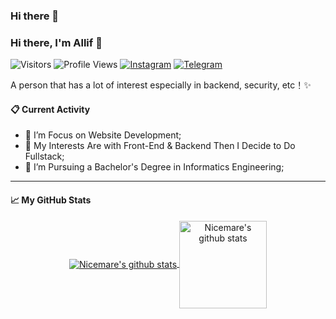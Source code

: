 ### Hi there 👋
### Hi there, I'm Allif 👋
![Visitors](https://visitor-badge.laobi.icu/badge?page_id=nicemare&color=blue)
![Profile Views](https://komarev.com/ghpvc/?username=nicemare)
[![Instagram](https://img.shields.io/badge/--linkedin?label=Instagram&logo=Instagram&style=social)](https://www.instagram.com/allifmh_/)
[![Telegram](https://img.shields.io/badge/--telegram?label=Telegram&logo=Telegram&style=social)](https://t.me/Nicemare/) 

<!--
**nicemare/nicemare** is a ✨ _special_ ✨ repository because its `README.md` (this file) appears on your GitHub profile.

Here are some ideas to get you started:
- 🔭 I’m currently working on ...
- 🌱 I’m currently learning ...
- 👯 I’m looking to collaborate on ...
- 🤔 I’m looking for help with ...
- 💬 Ask me about ...
- 📫 How to reach me: ...
- 😄 Pronouns: ...
- ⚡ Fun fact: ...
-->
A person that has a lot of interest especially in backend, security, etc！✨
#### 📋 Current Activity
- 📖 I’m Focus on Website Development;
- 🤔 My Interests Are with Front-End & Backend Then I Decide to Do Fullstack;
- 💼 I’m Pursuing a Bachelor's Degree in Informatics Engineering;
----
#### 📈 My GitHub Stats
<p align='center'>
  <a href="https://github.com/nicemare/">
  <img align="center" src="https://github-readme-stats.vercel.app/api/top-langs/?username=nicemare&layout=compact" alt="Nicemare's github stats"/>
  </a>
  <a href="https://github.com/nicemare/">
  <img align="center" height="140px" src="https://github-readme-stats.vercel.app/api?username=nicemare&hide=issues&count_private=true&show_icons=true" alt="Nicemare's github stats" />
  </a>
</p>
